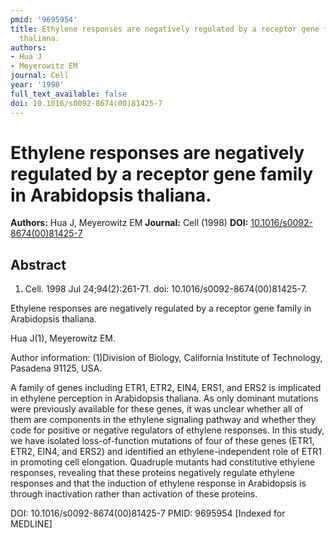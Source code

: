 ```yaml
---
pmid: '9695954'
title: Ethylene responses are negatively regulated by a receptor gene family in Arabidopsis
  thaliana.
authors:
- Hua J
- Meyerowitz EM
journal: Cell
year: '1998'
full_text_available: false
doi: 10.1016/s0092-8674(00)81425-7
---
```


# Ethylene responses are negatively regulated by a receptor gene family in Arabidopsis thaliana.
**Authors:** Hua J, Meyerowitz EM
**Journal:** Cell (1998)
**DOI:** [10.1016/s0092-8674(00)81425-7](https://doi.org/10.1016/s0092-8674(00)81425-7)

## Abstract

1. Cell. 1998 Jul 24;94(2):261-71. doi: 10.1016/s0092-8674(00)81425-7.

Ethylene responses are negatively regulated by a receptor gene family in 
Arabidopsis thaliana.

Hua J(1), Meyerowitz EM.

Author information:
(1)Division of Biology, California Institute of Technology, Pasadena 91125, USA.

A family of genes including ETR1, ETR2, EIN4, ERS1, and ERS2 is implicated in 
ethylene perception in Arabidopsis thaliana. As only dominant mutations were 
previously available for these genes, it was unclear whether all of them are 
components in the ethylene signaling pathway and whether they code for positive 
or negative regulators of ethylene responses. In this study, we have isolated 
loss-of-function mutations of four of these genes (ETR1, ETR2, EIN4, and ERS2) 
and identified an ethylene-independent role of ETR1 in promoting cell 
elongation. Quadruple mutants had constitutive ethylene responses, revealing 
that these proteins negatively regulate ethylene responses and that the 
induction of ethylene response in Arabidopsis is through inactivation rather 
than activation of these proteins.

DOI: 10.1016/s0092-8674(00)81425-7
PMID: 9695954 [Indexed for MEDLINE]
